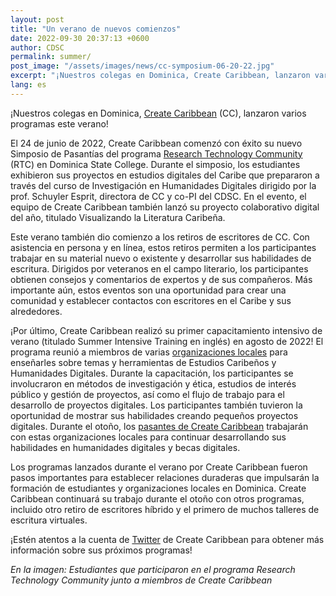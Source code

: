 ```yaml
---
layout: post
title: "Un verano de nuevos comienzos"
date: 2022-09-30 20:37:13 +0600
author: CDSC
permalink: summer/
post_image: "/assets/images/news/cc-symposium-06-20-22.jpg"
excerpt: "¡Nuestros colegas en Dominica, Create Caribbean, lanzaron varios programas este verano!"
lang: es
---
```


<p>¡Nuestros colegas en Dominica, <a href="https://createcaribbean.org/create/" target="_blank">Create Caribbean</a> (CC), lanzaron varios programas este verano!</p>

<p>El 24 de junio de 2022, Create Caribbean comenzó con éxito su nuevo Simposio de Pasantías del programa <a href=" http://commonsbox.createcaribbean.org/" target="_blank">Research Technology Community</a> (RTC) en Dominica State College. Durante el simposio, los estudiantes exhibieron sus proyectos en estudios digitales del Caribe que prepararon a través del curso de Investigación en Humanidades Digitales dirigido por la prof. Schuyler Esprit, directora de CC y co-PI del CDSC. En el evento, el equipo de Create Caribbean también lanzó su proyecto colaborativo digital del año, titulado Visualizando la Literatura Caribeña.</p>

<p>Este verano también dio comienzo a los retiros de escritores de CC. Con asistencia en persona y en línea, estos retiros permiten a los participantes trabajar en su material nuevo o existente y desarrollar sus habilidades de escritura. Dirigidos por veteranos en el campo literario, los participantes obtienen consejos y comentarios de expertos y de sus compañeros. Más importante aún, estos eventos son una oportunidad para crear una comunidad y establecer contactos con escritores en el Caribe y sus alrededores.</p>

<p>¡Por último, Create Caribbean realizó su primer capacitamiento intensivo de verano (titulado Summer Intensive Training en inglés) en agosto de 2022! El programa reunió a miembros de varias <a href="http://commonsbox.createcaribbean.org/" target="_blank">organizaciones locales</a> para enseñarles sobre temas y herramientas de Estudios Caribeños y Humanidades Digitales. Durante la capacitación, los participantes se involucraron en métodos de investigación y ética, estudios de interés público y gestión de proyectos, así como el flujo de trabajo para el desarrollo de proyectos digitales. Los participantes también tuvieron la oportunidad de mostrar sus habilidades creando pequeños proyectos digitales. Durante el otoño, los <a href="https://createcaribbean.org/create/internship/" target="_blank">pasantes de Create Caribbean</a> trabajarán con estas organizaciones locales para continuar desarrollando sus habilidades en humanidades digitales y becas digitales.</p>

<p>Los programas lanzados durante el verano por Create Caribbean fueron pasos importantes para establecer relaciones duraderas que impulsarán la formación de estudiantes y organizaciones locales en Dominica. Create Caribbean continuará su trabajo durante el otoño con otros programas, incluido otro retiro de escritores híbrido y el primero de muchos talleres de escritura virtuales.</p> 

<p>¡Estén atentos a la cuenta de <a href="https://twitter.com/CreateCaribbean" target="_blank">Twitter</a> de Create Caribbean para obtener más información sobre sus próximos programas!</p>
<i>En la imagen: Estudiantes que participaron en el programa Research Technology Community junto a miembros de Create Caribbean</i>
